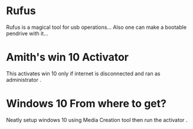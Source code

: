 # Rufus
Rufus is a magical tool for usb operations...
Also one can make a bootable pendrive with it...
# Amith's win 10 Activator
 This activates win 10 only if internet is disconnected and ran as administrator .
# Windows 10 From where to get?
Neatly setup windows 10 using Media Creation tool then run the activator .
